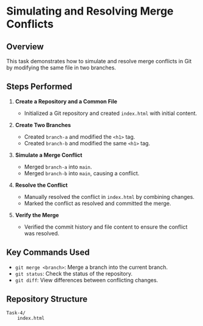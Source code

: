 # Simulating and Resolving Merge Conflicts

## Overview
This task demonstrates how to simulate and resolve merge conflicts in Git by modifying the same file in two branches.

## Steps Performed

1. **Create a Repository and a Common File**
   - Initialized a Git repository and created `index.html` with initial content.

2. **Create Two Branches**
   - Created `branch-a` and modified the `<h1>` tag.
   - Created `branch-b` and modified the same `<h1>` tag.

3. **Simulate a Merge Conflict**
   - Merged `branch-a` into `main`.
   - Merged `branch-b` into `main`, causing a conflict.

4. **Resolve the Conflict**
   - Manually resolved the conflict in `index.html` by combining changes.
   - Marked the conflict as resolved and committed the merge.

5. **Verify the Merge**
   - Verified the commit history and file content to ensure the conflict was resolved.

## Key Commands Used
- `git merge <branch>`: Merge a branch into the current branch.
- `git status`: Check the status of the repository.
- `git diff`: View differences between conflicting changes.

## Repository Structure
```
Task-4/
    index.html
```